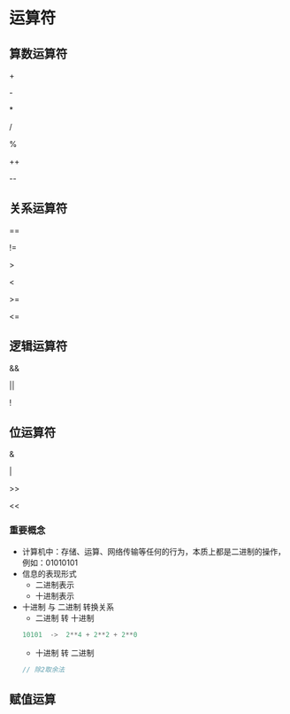 # 运算符
## 算数运算符
\+

\-

\*

/

%

++

--


## 关系运算符
==

!= 

\>

\<

\>=

<=

## 逻辑运算符
&&

||

!

## 位运算符
&

|

\>>

\<<
### 重要概念
* 计算机中：存储、运算、网络传输等任何的行为，本质上都是二进制的操作，例如：01010101
* 信息的表现形式
  * 二进制表示
  * 十进制表示
* 十进制 与 二进制 转换关系
  * 二进制 转 十进制
  ```go
  10101  ->  2**4 + 2**2 + 2**0
  ```
  * 十进制 转 二进制
  ```go
  // 除2取余法
  ```
## 赋值运算

